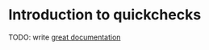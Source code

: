 # Introduction to quickchecks

TODO: write [great documentation](http://jacobian.org/writing/what-to-write/)
